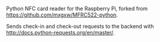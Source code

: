 Python NFC card reader for the Raspberry Pi, forked from https://github.com/mxgxw/MFRC522-python.

Sends check-in and check-out requests to the backend with http://docs.python-requests.org/en/master/.
